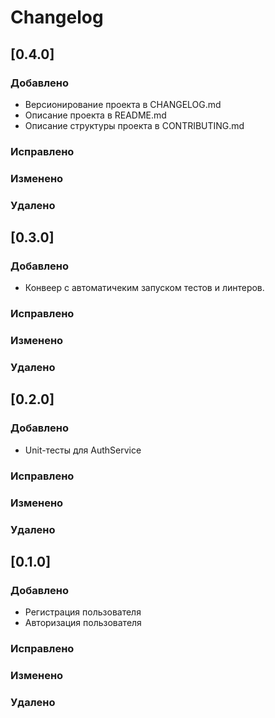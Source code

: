 # Changelog

## [0.4.0]

### Добавлено
- Версионирование проекта в CHANGELOG.md
- Описание проекта в README.md
- Описание структуры проекта в CONTRIBUTING.md
### Исправлено

### Изменено

### Удалено


## [0.3.0]

### Добавлено
- Конвеер с автоматичеким запуском тестов и линтеров.
### Исправлено

### Изменено

### Удалено

## [0.2.0]

### Добавлено
- Unit-тесты для AuthService
### Исправлено

### Изменено

### Удалено


## [0.1.0]

### Добавлено
- Регистрация пользователя
- Авторизация пользователя

### Исправлено

### Изменено

### Удалено

